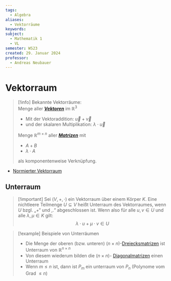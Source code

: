 ```yaml
---
tags:
  - Algebra
aliases:
  - Vektorräume
keywords: 
subject:
  - Mathematik 1
  - VL
semester: WS23
created: 29. Januar 2024
professor:
  - Andreas Neubauer
---
```

 

# Vektorraum



> [!info] Bekannte Vektorräume:  
> Menge aller ***[Vektoren](Vektor.md)*** im $\mathbb{R}^{3}$
> - Mit der Vektoraddition: $\vec{u}+\vec{v}$
> - und der skalaren Multiplikation: $\lambda \cdot \vec{u}$
> 
> Menge $\mathbb{R}^{m\times n}$ aller ***[Matrizen](Matrix.md)*** mit
> - $A+B$
> - $\lambda \cdot A$
> 
> als komponentenweise Verknüpfung.


- [Normierter Vektorraum](Norm.md)

## Unterraum

> [!important] Sei $(V,+, \cdot)$ ein Vektorraum über einem Körper $K$.
> Eine nichtleere Teilmenge $U \subseteq V$ heißt Unterraum des Vektorraumes, wenn $U$ bzgl. „+“ und ,.“ abgeschlossen ist.
> Wenn also für alle $u, v \in U$ und alle $\lambda, \mu \in K$ gilt:
> $$\lambda \cdot u+\mu \cdot v \in U $$

> [!example] Beispiele von Unterräumen
> - Die Menge der oberen (bzw. unteren) $(n\times n)$-[Dreiecksmatrizen](Dreiecksmatrix.md) ist Unterraum von $\mathbb{R}^{n\times n}$
>  - Von diesem wiederum bilden die $(n\times n)$- [Diagonalmatrizen](Diagonalmatrix.md) einen Unterraum
>  - Wenn $m\leq n$ ist, dann ist $P_{m}$ ein unterraum von $P_{n}$ (Polynome vom Grad $\leq n$)
